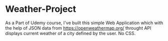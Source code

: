 # Weather-Project

As a Part of Udemy course, I've built this simple Web Application which with the help of JSON data from https://openweathermap.org/ throught API displays current
weather of a city defined by the user. No CSS.
